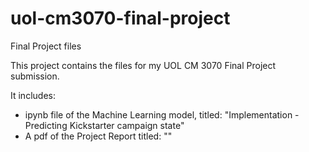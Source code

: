 # uol-cm3070-final-project

Final Project files

This project contains the files for my UOL CM 3070 Final Project submission.

It includes:
  - ipynb file of the Machine Learning model, titled: "Implementation - Predicting Kickstarter campaign state"
  - A pdf of the Project Report titled: ""
